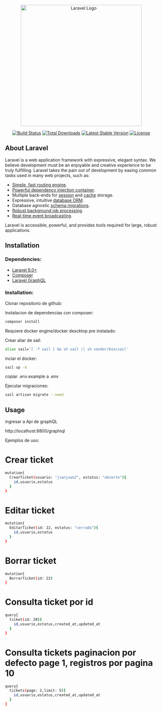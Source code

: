 <p align="center"><a href="https://laravel.com" target="_blank"><img src="https://raw.githubusercontent.com/laravel/art/master/logo-lockup/5%20SVG/2%20CMYK/1%20Full%20Color/laravel-logolockup-cmyk-red.svg" width="400" alt="Laravel Logo"></a></p>

<p align="center">
<a href="https://travis-ci.org/laravel/framework"><img src="https://travis-ci.org/laravel/framework.svg" alt="Build Status"></a>
<a href="https://packagist.org/packages/laravel/framework"><img src="https://img.shields.io/packagist/dt/laravel/framework" alt="Total Downloads"></a>
<a href="https://packagist.org/packages/laravel/framework"><img src="https://img.shields.io/packagist/v/laravel/framework" alt="Latest Stable Version"></a>
<a href="https://packagist.org/packages/laravel/framework"><img src="https://img.shields.io/packagist/l/laravel/framework" alt="License"></a>
</p>

## About Laravel

Laravel is a web application framework with expressive, elegant syntax. We believe development must be an enjoyable and creative experience to be truly fulfilling. Laravel takes the pain out of development by easing common tasks used in many web projects, such as:

- [Simple, fast routing engine](https://laravel.com/docs/routing).
- [Powerful dependency injection container](https://laravel.com/docs/container).
- Multiple back-ends for [session](https://laravel.com/docs/session) and [cache](https://laravel.com/docs/cache) storage.
- Expressive, intuitive [database ORM](https://laravel.com/docs/eloquent).
- Database agnostic [schema migrations](https://laravel.com/docs/migrations).
- [Robust background job processing](https://laravel.com/docs/queues).
- [Real-time event broadcasting](https://laravel.com/docs/broadcasting).

Laravel is accessible, powerful, and provides tools required for large, robust applications.

## Installation

### Dependencies:

* [Laravel 6.0+](https://github.com/laravel/laravel)
* [Composer](https://getcomposer.org/)
* [Laravel GraphQL](https://github.com/rebing/graphql-laravel)

### Installation:

Clonar repositorio de github:

Instalacion de dependencias con composer:
```bash
composer install
```

Requiere docker engine/docker descktop pre instalado:

Crear aliar de sail:
```bash
alias sail='[ -f sail ] && sh sail || sh vendor/bin/sail'
```
inciar el docker:
```bash
sail up -d
```

copiar .env.example a .env

Ejecutar migraciones:
```bash
sail artisan migrate --seed
```

## Usage

ingresar a Api de graphQL

http://localhost:8800/graphiql

Ejemplos de uso:

# Crear ticket
```bash
mutation{
  CrearTicket(usuario: "jsanjuan2", estatus: "abierto"){
    id,usuario,estatus
  }
}
```
# Editar ticket
```bash
mutation{
  EditarTicket(id: 22, estatus: "cerrado"){
    id,usuario,estatus
  }
}
```
# Borrar ticket
```bash
mutation{
  BorrarTicket(id: 22)
}
```
# Consulta ticket por id
```bash
query{
  ticket(id: 20){
    id,usuario,estatus,created_at,updated_at
  }
}
```
# Consulta tickets paginacion por defecto page 1, registros por pagina 10
```bash
query{
  tickets(page: 2,limit: 5){
    id,usuario,estatus,created_at,updated_at
  }
}
```
